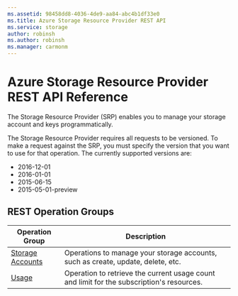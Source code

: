 ```yaml
---
ms.assetid: 98458dd8-4036-4de9-aa84-abc4b1df33e0
ms.title: Azure Storage Resource Provider REST API
ms.service: storage
author: robinsh
ms.author: robinsh
ms.manager: carmonm
---
```



# Azure Storage Resource Provider REST API Reference

The Storage Resource Provider (SRP) enables you to manage your storage account and keys programmatically.

The Storage Resource Provider requires all requests to be versioned. To make a request against the SRP, you must specify the version that you want to use for that operation. The currently supported versions are:

* 2016-12-01
* 2016-01-01
* 2015-06-15
* 2015-05-01-preview

## REST Operation Groups

| Operation Group | Description |
|-----------------|-------------|
| [Storage Accounts](~/docs-ref-autogen/storagerp/storageaccounts.json) |Operations to manage your storage accounts, such as create, update, delete, etc.|
| [Usage](~/docs-ref-autogen/storagerp/usage.json) |Operation to retrieve the current usage count and limit for the subscription's resources.|

